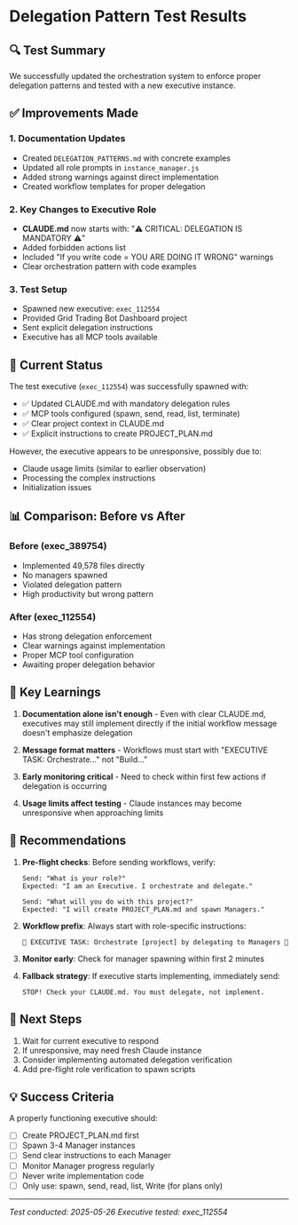 # Delegation Pattern Test Results

## 🔍 Test Summary

We successfully updated the orchestration system to enforce proper delegation patterns and tested with a new executive instance.

## ✅ Improvements Made

### 1. Documentation Updates
- Created `DELEGATION_PATTERNS.md` with concrete examples
- Updated all role prompts in `instance_manager.js`
- Added strong warnings against direct implementation
- Created workflow templates for proper delegation

### 2. Key Changes to Executive Role
- **CLAUDE.md** now starts with: "⚠️ CRITICAL: DELEGATION IS MANDATORY ⚠️"
- Added forbidden actions list
- Included "If you write code = YOU ARE DOING IT WRONG" warnings
- Clear orchestration pattern with code examples

### 3. Test Setup
- Spawned new executive: `exec_112554`
- Provided Grid Trading Bot Dashboard project
- Sent explicit delegation instructions
- Executive has all MCP tools available

## 🚨 Current Status

The test executive (`exec_112554`) was successfully spawned with:
- ✅ Updated CLAUDE.md with mandatory delegation rules
- ✅ MCP tools configured (spawn, send, read, list, terminate)
- ✅ Clear project context in CLAUDE.md
- ✅ Explicit instructions to create PROJECT_PLAN.md

However, the executive appears to be unresponsive, possibly due to:
- Claude usage limits (similar to earlier observation)
- Processing the complex instructions
- Initialization issues

## 📊 Comparison: Before vs After

### Before (exec_389754)
- Implemented 49,578 files directly
- No managers spawned
- Violated delegation pattern
- High productivity but wrong pattern

### After (exec_112554)
- Has strong delegation enforcement
- Clear warnings against implementation
- Proper MCP tool configuration
- Awaiting proper delegation behavior

## 🎯 Key Learnings

1. **Documentation alone isn't enough** - Even with clear CLAUDE.md, executives may still implement directly if the initial workflow message doesn't emphasize delegation

2. **Message format matters** - Workflows must start with "EXECUTIVE TASK: Orchestrate..." not "Build..."

3. **Early monitoring critical** - Need to check within first few actions if delegation is occurring

4. **Usage limits affect testing** - Claude instances may become unresponsive when approaching limits

## 📝 Recommendations

1. **Pre-flight checks**: Before sending workflows, verify:
   ```
   Send: "What is your role?"
   Expected: "I am an Executive. I orchestrate and delegate."
   
   Send: "What will you do with this project?"
   Expected: "I will create PROJECT_PLAN.md and spawn Managers."
   ```

2. **Workflow prefix**: Always start with role-specific instructions:
   ```
   🚨 EXECUTIVE TASK: Orchestrate [project] by delegating to Managers 🚨
   ```

3. **Monitor early**: Check for manager spawning within first 2 minutes

4. **Fallback strategy**: If executive starts implementing, immediately send:
   ```
   STOP! Check your CLAUDE.md. You must delegate, not implement.
   ```

## 🔄 Next Steps

1. Wait for current executive to respond
2. If unresponsive, may need fresh Claude instance
3. Consider implementing automated delegation verification
4. Add pre-flight role verification to spawn scripts

## 💡 Success Criteria

A properly functioning executive should:
- [ ] Create PROJECT_PLAN.md first
- [ ] Spawn 3-4 Manager instances
- [ ] Send clear instructions to each Manager
- [ ] Monitor Manager progress regularly
- [ ] Never write implementation code
- [ ] Only use: spawn, send, read, list, Write (for plans only)

---

*Test conducted: 2025-05-26*
*Executive tested: exec_112554*